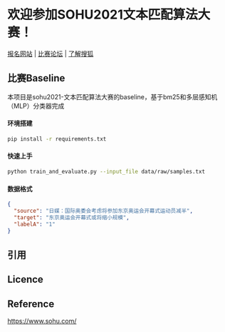 # 欢迎参加SOHU2021文本匹配算法大赛！

[报名网站](https://www.sohu.com/) | [比赛论坛](https://www.sohu.com/) | [了解搜狐](https://www.sohu.com/)

## 比赛Baseline
本项目是sohu2021-文本匹配算法大赛的baseline，基于bm25和多层感知机（MLP）分类器完成

#### 环境搭建
```bash
pip install -r requirements.txt
```
#### 快速上手
```bash
python train_and_evaluate.py --input_file data/raw/samples.txt 
```

#### 数据格式
```json
{
  "source": "日媒：国际奥委会考虑将参加东京奥运会开幕式运动员减半", 
  "target": "东京奥运会开幕式或将缩小规模", 
  "labelA": "1"
}
```

## 引用

## Licence

## Reference
https://www.sohu.com/